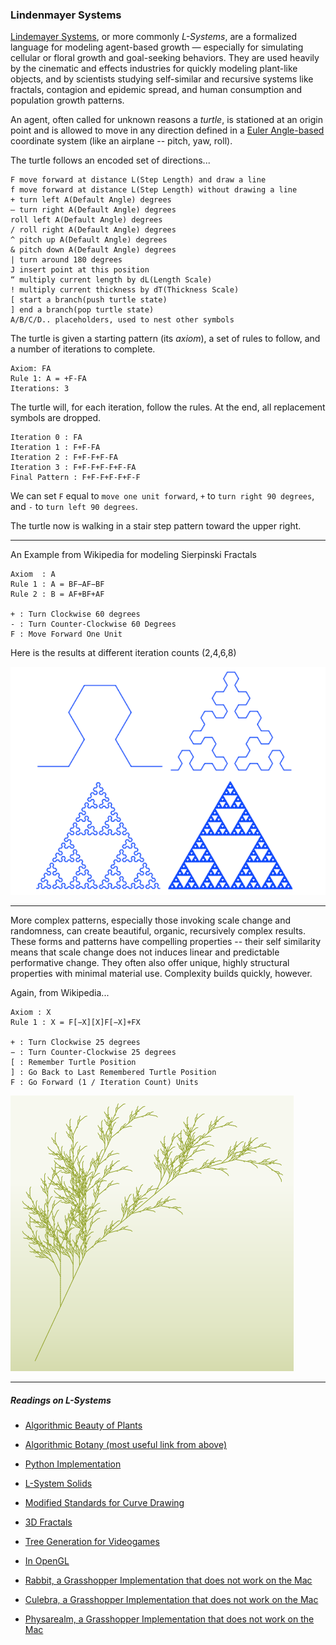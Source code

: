 ### Lindenmayer Systems

[Lindemayer Systems](https://en.wikipedia.org/wiki/L-system), or more commonly *L-Systems*, are a formalized language for modeling agent-based growth — especially for simulating cellular or floral growth and goal-seeking behaviors. They are used heavily by the cinematic and effects industries for quickly modeling plant-like objects, and by scientists studying self-similar and recursive systems like fractals, contagion and epidemic spread, and human consumption and population growth patterns.

An agent, often called for unknown reasons a *turtle*, is stationed at an origin point and is allowed to move in any direction defined in a [Euler Angle-based](https://en.wikipedia.org/wiki/Euler_angles) coordinate system (like an airplane -- pitch, yaw, roll).

The turtle follows an encoded set of directions...

```
F move forward at distance L(Step Length) and draw a line
f move forward at distance L(Step Length) without drawing a line
+ turn left A(Default Angle) degrees
– turn right A(Default Angle) degrees
roll left A(Default Angle) degrees
/ roll right A(Default Angle) degrees
^ pitch up A(Default Angle) degrees
& pitch down A(Default Angle) degrees
| turn around 180 degrees
J insert point at this position
“ multiply current length by dL(Length Scale)
! multiply current thickness by dT(Thickness Scale)
[ start a branch(push turtle state)
] end a branch(pop turtle state)
A/B/C/D.. placeholders, used to nest other symbols
```

The turtle is given a starting pattern (its *axiom*), a set of rules to follow, and a number of iterations to complete.

```
Axiom: FA
Rule 1: A = +F-FA 
Iterations: 3
```

The turtle will, for each iteration, follow the rules. At the end, all replacement symbols are dropped.

```
Iteration 0 : FA
Iteration 1 : F+F-FA
Iteration 2 : F+F-F+F-FA
Iteration 3 : F+F-F+F-F+F-FA
Final Pattern : F+F-F+F-F+F-F
```

We can set `F` equal to `move one unit forward`, `+` to `turn right 90 degrees`, and `-` to `turn left 90 degrees`.

The turtle now is walking in a stair step pattern toward the upper right. 

---

An Example from Wikipedia for modeling Sierpinski Fractals

```
Axiom  : A
Rule 1 : A = BF−AF−BF
Rule 2 : B = AF+BF+AF

+ : Turn Clockwise 60 degrees
- : Turn Counter-Clockwise 60 Degrees
F : Move Forward One Unit
```

Here is the results at different iteration counts (2,4,6,8)

![sierpinski triangle](tri.png)

---

More complex patterns, especially those invoking scale change and randomness, can create beautiful, organic, recursively complex results. These forms and patterns have compelling properties -- their self similarity means that scale change does not induces linear and predictable performative change. They often also offer unique, highly structural properties with minimal material use. Complexity builds quickly, however.

Again, from Wikipedia...

```
Axiom : X
Rule 1 : X = F[−X][X]F[−X]+FX

+ : Turn Clockwise 25 degrees
− : Turn Counter-Clockwise 25 degrees
[ : Remember Turtle Position 
] : Go Back to Last Remembered Turtle Position
F : Go Forward (1 / Iteration Count) Units
```

![plant](plant.png)

---

##### Readings on L-Systems

- [Algorithmic Beauty of Plants](http://algorithmicbotany.org/papers/#abop)
- [Algorithmic Botany (most useful link from above)](http://algorithmicbotany.org/papers/abop/abop-ch1.pdf)
- [Python Implementation](http://www.4dsolutions.net/ocn/lsystems.html)
- [L-System Solids](http://blog.rabidgremlin.com/2014/12/09/procedural-content-generation-l-systems/)
- [Modified Standards for Curve Drawing](http://www.evsc.net/projects/l-garden)
- [3D Fractals](http://williamchyr.com/2012/01/32-l-systems/)
- [Tree Generation for Videogames](https://www.youtube.com/watch?v=gHAqJY48p3Y)
- [In OpenGL](https://www.youtube.com/watch?v=AXDl3rlaHUw)

- [Rabbit, a Grasshopper Implementation that does not work on the Mac](https://morphocode.com/intro-to-l-systems/)
- [Culebra, a Grasshopper Implementation that does not work on the Mac](http://www.food4rhino.com/app/culebra)
- [Physarealm, a Grasshopper Implementation that does not work on the Mac](http://www.food4rhino.com/app/physarealm)
